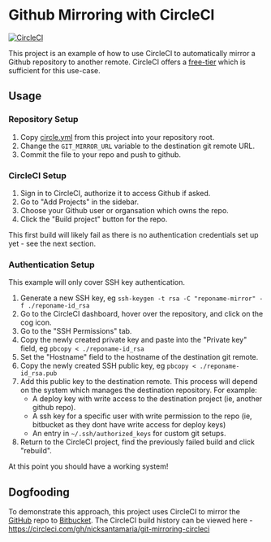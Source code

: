 # Github Mirroring with CircleCI

[![CircleCI](https://circleci.com/gh/nicksantamaria/git-mirroring-circleci.svg?style=svg)](https://circleci.com/gh/nicksantamaria/git-mirroring-circleci)

This project is an example of how to use CircleCI to automatically mirror a Github repository to another remote. CircleCI offers a [free-tier](https://circleci.com/pricing/) which is sufficient for this use-case.

## Usage

### Repository Setup

1. Copy [circle.yml](circle.yml) from this project into your repository root.
2. Change the `GIT_MIRROR_URL` variable to the destination git remote URL.
3. Commit the file to your repo and push to github.

### CircleCI Setup

1. Sign in to CircleCI, authorize it to access Github if asked.
2. Go to "Add Projects" in the sidebar.
3. Choose your Github user or organsation which owns the repo.
4. Click the "Build project" button for the repo.

This first build will likely fail as there is no authentication credentials set up yet - see the next section.

### Authentication Setup

This example will only cover SSH key authentication. 

1. Generate a new SSH key, eg `ssh-keygen -t rsa -C "reponame-mirror" -f ./reponame-id_rsa`
2. Go to the CircleCI dashboard, hover over the repository, and click on the cog icon.
3. Go to the "SSH Permissions" tab.
4. Copy the newly created private key and paste into the "Private key" field, eg `pbcopy < ./reponame-id_rsa`
5. Set the "Hostname" field to the hostname of the destination git remote.
6. Copy the newly created SSH public key, eg `pbcopy < ./reponame-id_rsa.pub`
7. Add this public key to the destination remote. This process will depend on the system which manages the destination repository. For example:
   - A deploy key with write access to the destination project (ie, another github repo).
   - A ssh key for a specific user with write permission to the repo (ie, bitbucket as they dont have write access for deploy keys)
   - An entry in `~/.ssh/authorized_keys` for custom git setups.
8. Return to the CircleCI project, find the previously failed build and click "rebuild".

At this point you should have a working system!

## Dogfooding

To demonstrate this approach, this project uses CircleCI to mirror the [GitHub](https://github.com/nicksantamaria/git-mirroring-circleci) repo to [Bitbucket](https://bitbucket.org/nicksantamaria/git-mirroring-circleci). The CircleCI build history can be viewed here - https://circleci.com/gh/nicksantamaria/git-mirroring-circleci
